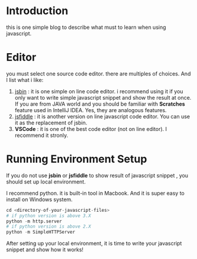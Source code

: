 # Introduction
this is one simple blog to describe what must to learn when using javascript.

# Editor
you must select one source code editor. there are multiples of choices. And I list what i like:
1.  [jsbin](https://jsbin.com/?html,output) : it is one simple on line code editor. i recommend using it if you only want to write simple javascript snippet and show the result at once. If you are from JAVA world and you should be familiar with __Scratches__ feature used in IntelliJ IDEA. Yes, they are analogous features.
2. [jsfiddle](https://jsfiddle.net/) : it is another version on line javascript code editor. You can use it as the replacement of jsbin.
3. __VSCode__ : it is one of the best code editor (not on line editor). I recommend it stronly. 

# Running Environment Setup
If you do not use __jsbin__ or __jsfiddle__ to show result of javascript snippet , you should set up local environment.  

I recommend python. it is built-in tool in Macbook. And it is super easy to install on Windows system.
~~~ Python
cd <directory-of-your-javascript-files>
# if python version is above 3.X
python -m http.server 
# if python version is above 2.X
python -m SimpleHTTPServer
~~~


After setting up your local environment, it is time to write your javascript snippet and show how it works!